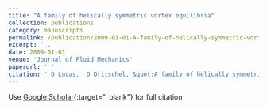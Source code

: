 ```yaml
---
title: "A family of helically symmetric vortex equilibria"
collection: publications
category: manuscripts
permalink: /publication/2009-01-01-A-family-of-helically-symmetric-vortex-equilibria
excerpt: ' . '
date: 2009-01-01
venue: 'Journal of Fluid Mechanics'
paperurl: ' '
citation: ' D Lucas,  D Dritschel, &quot;A family of helically symmetric vortex equilibria.&quot; Journal of Fluid Mechanics, 2009.'
---
```


Use [Google Scholar](https://scholar.google.com/scholar?q=A+family+of+helically+symmetric+vortex+equilibria){:target="_blank"} for full citation
